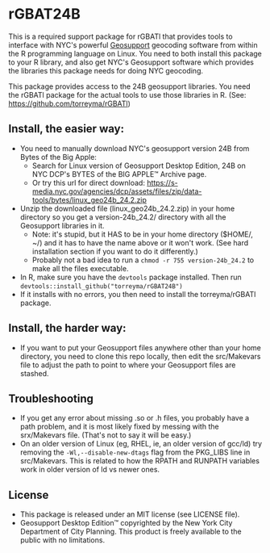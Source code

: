 # rGBAT24B
This is a required support package for rGBATl that provides tools to interface with NYC's powerful [Geosupport](https://www.nyc.gov/site/planning/data-maps/open-data/dwn-gde-home.page) geocoding software from within the R programming language on Linux. You need to both install this package to your R library, and also get NYC's Geosupport software which provides the libraries this package needs for doing NYC geocoding.

This package provides access to the 24B geosupport libraries. You need the rGBATl package for the actual tools to use those libraries in R. (See: https://github.com/torreyma/rGBATl)

## Install, the easier way:
* You need to manually download NYC's geosupport version 24B from Bytes of the Big Apple:
    * Search for Linux version of Geosupport Desktop Edition, 24B on NYC DCP's BYTES of the BIG APPLE™ Archive page.
    * Or try this url for direct download: https://s-media.nyc.gov/agencies/dcp/assets/files/zip/data-tools/bytes/linux_geo24b_24.2.zip
* Unzip the downloaded file (linux_geo24b_24.2.zip) in your home directory so you get a version-24b_24.2/ directory with all the Geosupport libraries in it. 
    * Note: it's stupid, but it HAS to be in your home directory ($HOME/, ~/) and it has to have the name above or it won't work. (See hard installation section if you want to do it differently.)
    * Probably not a bad idea to run a ```chmod -r 755 version-24b_24.2``` to make all the files executable.
* In R, make sure you have the ```devtools``` package installed. Then run ```devtools::install_github("torreyma/rGBAT24B")```
* If it installs with no errors, you then need to install the torreyma/rGBATl package.

## Install, the harder way:
* If you want to put your Geosupport files anywhere other than your home directory, you need to clone this repo locally, then edit the src/Makevars file to adjust the path to point to where your Geosupport files are stashed.

## Troubleshooting
* If you get any error about missing .so or .h files, you probably have a path problem, and it is most likely fixed by messing with the srx/Makevars file. (That's not to say it will be easy.)
* On an older version of Linux (eg, RHEL, ie, an older version of gcc/ld) try removing the ```-Wl,--disable-new-dtags``` flag from the PKG_LIBS line in src/Makevars. This is related to how the RPATH and RUNPATH variables work in older version of ld vs newer ones.

## License
* This package is released under an MIT license (see LICENSE file).
* Geosupport Desktop Edition™ copyrighted by the New York City Department of City Planning. This product is freely available to the public with no limitations. 




